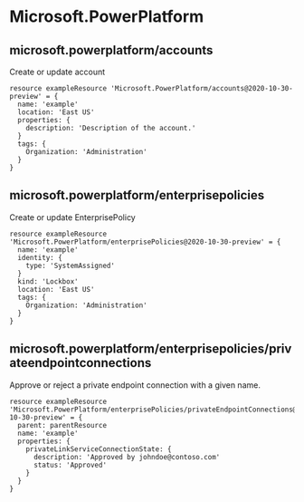 # Microsoft.PowerPlatform

## microsoft.powerplatform/accounts

Create or update account
```bicep
resource exampleResource 'Microsoft.PowerPlatform/accounts@2020-10-30-preview' = {
  name: 'example'
  location: 'East US'
  properties: {
    description: 'Description of the account.'
  }
  tags: {
    Organization: 'Administration'
  }
}
```

## microsoft.powerplatform/enterprisepolicies

Create or update EnterprisePolicy
```bicep
resource exampleResource 'Microsoft.PowerPlatform/enterprisePolicies@2020-10-30-preview' = {
  name: 'example'
  identity: {
    type: 'SystemAssigned'
  }
  kind: 'Lockbox'
  location: 'East US'
  tags: {
    Organization: 'Administration'
  }
}
```

## microsoft.powerplatform/enterprisepolicies/privateendpointconnections

Approve or reject a private endpoint connection with a given name.
```bicep
resource exampleResource 'Microsoft.PowerPlatform/enterprisePolicies/privateEndpointConnections@2020-10-30-preview' = {
  parent: parentResource 
  name: 'example'
  properties: {
    privateLinkServiceConnectionState: {
      description: 'Approved by johndoe@contoso.com'
      status: 'Approved'
    }
  }
}
```
